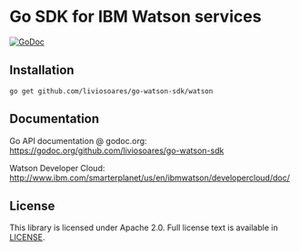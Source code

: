 Go SDK for IBM Watson services
============================================

[![GoDoc](https://godoc.org/github.com/liviosoares/go-watson-sdk?status.svg)](https://godoc.org/github.com/liviosoares/go-watson-sdk)

## Installation

```
go get github.com/liviosoares/go-watson-sdk/watson
```

## Documentation

Go API documentation @ godoc.org: https://godoc.org/github.com/liviosoares/go-watson-sdk

Watson Developer Cloud: http://www.ibm.com/smarterplanet/us/en/ibmwatson/developercloud/doc/

## License

This library is licensed under Apache 2.0. Full license text is available in
[LICENSE](LICENSE).

